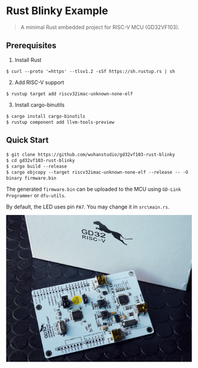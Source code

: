 # Rust Blinky Example

> A minimal Rust embedded project for RISC-V MCU (GD32VF103).

## Prerequisites

1. Install Rust

```
$ curl --proto '=https' --tlsv1.2 -sSf https://sh.rustup.rs | sh
```

2. Add RISC-V support

```
$ rustup target add riscv32imac-unknown-none-elf 
```

3. Install cargo-binutils

```
$ cargo install cargo-binutils
$ rustup component add llvm-tools-preview
```

## Quick Start

```
$ git clone https://github.com/wuhanstudio/gd32vf103-rust-blinky
$ cd gd32vf103-rust-blinky
$ cargo build --release
$ cargo objcopy --target riscv32imac-unknown-none-elf --release -- -O binary firmware.bin
```

The generated `firmware.bin` can be uploaded to the MCU using `GD-Link Programmer` or `dfu-utils`.

By default, the LED uses pin `PA7`. You may change it in `src\main.rs`.

![](doc/board.jpeg)

